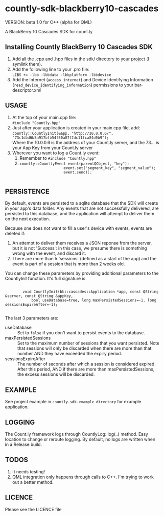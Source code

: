 <html>
<body>
<h1>countly-sdk-blackberry10-cascades</h1>

<p>VERSION:  beta 1.0 for C++ (alpha for QML)</p>

<p>A BlackBerry 10 Cascades SDK for count.ly</p>

<h2>Installing Countly BlackBerry 10 Cascades SDK</h2>

<ol>
<li>Add all the .cpp and .hpp files in the sdk/ directory to your project (I symlink them).</li>
<li>Add the following line to your .pro file:<br />
	<code>LIBS += -lbb -lbbdata -lbbplatform -lbbdevice</code>
</li>
<li>Add the Internet (<code>access_internet</code>) and Device Identifying Information (<code>read_device_identifying_information</code>) permissions to your bar-descriptor.xml</li>
</ol>

<h2>USAGE</h2>

<ol>
	<li>At the top of your main.cpp file:<br />
		<code>#include "Countly.hpp"</code>
	</li>
	<li>Just after your application is created in your main.cpp file, add:<br/>
		<code>countly::CountlyInit(&app, "http://10.0.0.6/", "73c1dbd6b5a917bfb54f50a87f2dc11fca84d0b9");</code>
		<br />
		Where the 10.0.0.6 is the address of your Count.ly server, and the 73... is your App Key from your
		Count.ly server
	</li>
	<li>Wherever you want to log a Count.ly event:<br />
		<ol>
			<li>Remember to <code>#include "Countly.hpp"</code></li>
			<li>
				<code>countly::CountlyEvent event(parentQObject, "key");
					event.set("segment_key", "segment_value");
					event.send();
				</code>
			</li>
		</ol>
	</li>
</ol>

<h2>PERSISTENCE</h2>
<p>
	By default, events are persisted to a sqlite database that the SDK will create in your app's data folder. Any events that are not successfully delivered, are persisted to this database, and the application will attempt to deliver them on the next execution.
</p>
<p>
	Because one does not want to fill a user's device with events, events are deleted if:
	<ol>
		<li>An attempt to deliver them receives a JSON reponse from the server, but it is not 'Success': in this case, we presume there is something wrong with the event, and discard it.</li>
		<li>There are more than 5 'sessions' (defined as a start of the app) and the event is part of a session that is more than 2 weeks old.</li>
	</ol>
	You can change these parameters by providing additional parameters to the CountlyInit function. It's full signature is:</p>
	<code>
		void CountlyInit(bb::cascades::Application *app, const QString &server, const QString &appKey,
			bool useDatabase=true, long maxPersistedSessions=-1, long sessionsExpireAfter=-1);
	</code>
	<p>The last 3 parameters are:</p>
	<dl>
		<dt>useDatabase</dt>
		<dd>Set to <code>false</code> if you don't want to persist events to the database.</dd>
		<dt>maxPersistedSessions</dt>
		<dd>Set to the maximum number of sessions that you want persisted. Note that sessions will only be discarded when there are more than that number AND they have exceeded the expiry period.</dd>
		<dt>sessionsExpireAfter</dt>
		<dd>The number of seconds after which a session is considered expired. After this period, AND if there are more than maxPersistedSessions, the excess sessions will be discarded.</dd>
	</dl>

<h2>EXAMPLE</h2>
<p>
See project example in <code>countly-sdk-example directory</code> for example application.
</p>

<h2>LOGGING</h2>
<p>The Count.ly framework logs through CountlyLog::log(..) method. Easy location to change or reroute logging. By default, no logs are written when in a Release build.</p>

<h2>TODOS</h2>
<ol>
	<li>It needs testing!</li>
	<li>QML integration only happens through calls to C++. I'm trying to work out a better method.</li>
</ol>

<h2>LICENCE</h2>
<p>
Please see the LICENCE file
</p>

</body>
</html>